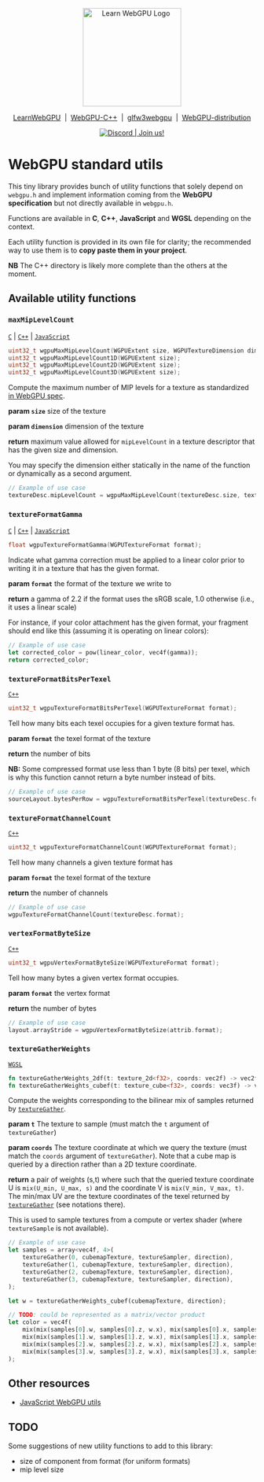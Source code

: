 <div align="center">
  <picture>
    <source media="(prefers-color-scheme: dark)" srcset="https://raw.githubusercontent.com/eliemichel/LearnWebGPU/main/images/webgpu-dark.svg">
    <source media="(prefers-color-scheme: light)" srcset="https://raw.githubusercontent.com/eliemichel/LearnWebGPU/main/images/webgpu-light.svg">
    <img alt="Learn WebGPU Logo" src="images/webgpu-dark.svg" width="200">
  </picture>

  <a href="https://github.com/eliemichel/LearnWebGPU">LearnWebGPU</a> &nbsp;|&nbsp; <a href="https://github.com/eliemichel/WebGPU-Cpp">WebGPU-C++</a> &nbsp;|&nbsp; <a href="https://github.com/eliemichel/glfw3webgpu">glfw3webgpu</a> &nbsp;|&nbsp; <a href="https://github.com/eliemichel/WebGPU-distribution">WebGPU-distribution</a>
  
  <a href="https://discord.gg/2Tar4Kt564"><img src="https://img.shields.io/static/v1?label=Discord&message=Join%20us!&color=blue&logo=discord&logoColor=white" alt="Discord | Join us!"/></a>
</div>

WebGPU standard utils
=====================

This tiny library provides bunch of utility functions that solely depend on `webgpu.h` and implement information coming from the **WebGPU specification** but not directly available in `webgpu.h`.

Functions are available in **C**, **C++**, **JavaScript** and **WGSL** depending on the context.

Each utility function is provided in its own file for clarity; the recommended way to use them is to **copy paste them in your project**.

**NB** The C++ directory is likely more complete than the others at the moment.

Available utility functions
---------------------------

### `maxMipLevelCount`

[`C`](c/wgpuMaxMipLevelCount.c) | [`C++`](cpp/wgpuMaxMipLevelCount.cpp) | [`JavaScript`](js/wgpuMaxMipLevelCount.js)

```C
uint32_t wgpuMaxMipLevelCount(WGPUExtent size, WGPUTextureDimension dimension);
uint32_t wgpuMaxMipLevelCount1D(WGPUExtent size);
uint32_t wgpuMaxMipLevelCount2D(WGPUExtent size);
uint32_t wgpuMaxMipLevelCount3D(WGPUExtent size);
```

Compute the maximum number of MIP levels for a texture as standardized [in WebGPU spec](https://www.w3.org/TR/webgpu/#abstract-opdef-maximum-miplevel-count).

**param `size`** size of the texture

**param `dimension`** dimension of the texture

**return** maximum value allowed for `mipLevelCount` in a texture descriptor that has the given size and dimension.

You may specify the dimension either statically in the name of the function or dynamically as a second argument.

```C
// Example of use case
textureDesc.mipLevelCount = wgpuMaxMipLevelCount(textureDesc.size, textureDesc.dimension);
```

### `textureFormatGamma`

[`C`](c/wgpuTextureFormatGamma.c) | [`C++`](cpp/wgpuTextureFormatGamma.cpp) | [`JavaScript`](js/wgpuTextureFormatGamma.js)

```C
float wgpuTextureFormatGamma(WGPUTextureFormat format);
```

Indicate what gamma correction must be applied to a linear color prior to
writing it in a texture that has the given format.

**param `format`** the format of the texture we write to

**return** a gamma of 2.2 if the format uses the sRGB scale, 1.0 otherwise
      (i.e., it uses a linear scale)

For instance, if your color attachment has the given format, your fragment
should end like this (assuming it is operating on linear colors):

```rust
// Example of use case
let corrected_color = pow(linear_color, vec4f(gamma));
return corrected_color;
```

### `textureFormatBitsPerTexel`

[`C++`](cpp/wgpuTextureFormatBitsPerTexel.cpp)

```C
uint32_t wgpuTextureFormatBitsPerTexel(WGPUTextureFormat format);
```

Tell how many bits each texel occupies for a given texture format has.

**param `format`** the texel format of the texture

**return** the number of bits

**NB:** Some compressed format use less than 1 byte (8 bits) per texel, which
is why this function cannot return a byte number instead of bits.

```C
// Example of use case
sourceLayout.bytesPerRow = wgpuTextureFormatBitsPerTexel(textureDesc.format) * textureDesc.size.width / 8;
```

### `textureFormatChannelCount`

[`C++`](cpp/wgpuTextureFormatChannelCount.cpp)

```C
uint32_t wgpuTextureFormatChannelCount(WGPUTextureFormat format);
```

Tell how many channels a given texture format has

**param `format`** the texel format of the texture

**return** the number of channels

```C
// Example of use case
wgpuTextureFormatChannelCount(textureDesc.format);
```

### `vertexFormatByteSize`

[`C++`](cpp/wgpuVertexFormatByteSize.cpp)

```C
uint32_t wgpuVertexFormatByteSize(WGPUTextureFormat format);
```

Tell how many bytes a given vertex format occupies.

**param `format`** the vertex format

**return** the number of bytes

```C
// Example of use case
layout.arrayStride = wgpuVertexFormatByteSize(attrib.format);
```

### `textureGatherWeights`

[`WGSL`](wgsl/textureGatherWeights.wgsl)

```rust
fn textureGatherWeights_2df(t: texture_2d<f32>, coords: vec2f) -> vec2f;
fn textureGatherWeights_cubef(t: texture_cube<f32>, coords: vec3f) -> vec2f;
```

Compute the weights corresponding to the bilinear mix of samples
returned by [`textureGather`](https://gpuweb.github.io/gpuweb/wgsl/#texturegather).

**param `t`** The texture to sample (must match the `t` argument of `textureGather`)

**param `coords`** The texture coordinate at which we query the texture (must match the `coords` argument of `textureGather`). Note that a cube map is queried by a direction rather than a 2D texture coordinate.

**return** a pair of weights (s,t) where such that the queried texture coordinate U is `mix(U_min, U_max, s)` and the coordinate V is `mix(V_min, V_max, t)`. The min/max UV are the texture coordinates of the texel returned by [`textureGather`](https://gpuweb.github.io/gpuweb/wgsl/#texturegather) (see notations there).

This is used to sample textures from a compute or vertex shader (where `textureSample` is not available).

```rust
// Example of use case
let samples = array<vec4f, 4>(
    textureGather(0, cubemapTexture, textureSampler, direction),
    textureGather(1, cubemapTexture, textureSampler, direction),
    textureGather(2, cubemapTexture, textureSampler, direction),
    textureGather(3, cubemapTexture, textureSampler, direction),
);

let w = textureGatherWeights_cubef(cubemapTexture, direction);

// TODO: could be represented as a matrix/vector product
let color = vec4f(
    mix(mix(samples[0].w, samples[0].z, w.x), mix(samples[0].x, samples[0].y, w.x), w.y),
    mix(mix(samples[1].w, samples[1].z, w.x), mix(samples[1].x, samples[1].y, w.x), w.y),
    mix(mix(samples[2].w, samples[2].z, w.x), mix(samples[2].x, samples[2].y, w.x), w.y),
    mix(mix(samples[3].w, samples[3].z, w.x), mix(samples[3].x, samples[3].y, w.x), w.y),
);
```

Other resources
---------------

 - [JavaScript WebGPU utils](https://github.com/greggman/webgpu-utils)

TODO
----

Some suggestions of new utility functions to add to this library:

 - size of component from format (for uniform formats)
 - mip level size
